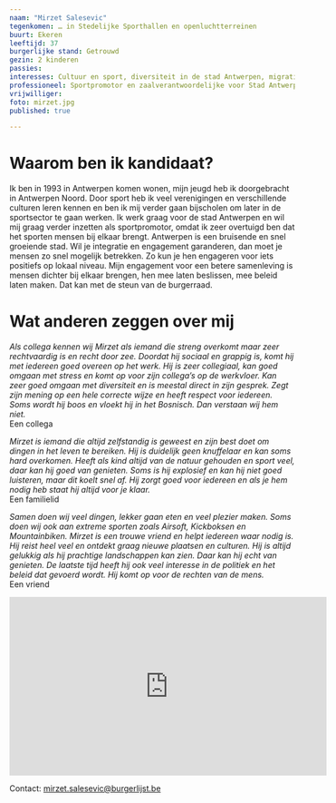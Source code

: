 ```yaml
---
naam: "Mirzet Salesevic"
tegenkomen: … in Stedelijke Sporthallen en openluchtterreinen
buurt: Ekeren
leeftijd: 37
burgerlijke stand: Getrouwd
gezin: 2 kinderen
passies:
interesses: Cultuur en sport, diversiteit in de stad Antwerpen, migratie
professioneel: Sportpromotor en zaalverantwoordelijke voor Stad Antwerpen
vrijwilliger:
foto: mirzet.jpg
published: true

---
```

# Waarom ben ik kandidaat?
Ik ben in 1993 in Antwerpen komen wonen, mijn jeugd heb ik doorgebracht in Antwerpen Noord. Door sport heb ik veel verenigingen en verschillende culturen leren kennen en ben ik mij verder gaan bijscholen om later in de sportsector te gaan werken. Ik werk graag voor de stad Antwerpen en wil mij graag verder inzetten als sportpromotor, omdat ik zeer overtuigd ben dat het sporten mensen bij elkaar brengt.  Antwerpen is een bruisende en snel groeiende  stad. Wil je integratie en engagement garanderen, dan moet je mensen zo snel  mogelijk betrekken. Zo kun je hen engageren voor iets positiefs op lokaal niveau. Mijn engagement voor een betere samenleving is mensen dichter bij elkaar brengen, hen mee laten beslissen, mee beleid laten maken. Dat kan met de steun van de burgerraad.

# Wat anderen zeggen over mij
_Als collega kennen wij Mirzet als iemand die streng overkomt maar zeer rechtvaardig is en recht door zee. Doordat hij sociaal en grappig is, komt hij met iedereen goed overeen op het werk. Hij is zeer collegiaal, kan goed omgaan met stress en komt op voor zijn collega’s op de werkvloer. Kan zeer goed omgaan met diversiteit en is meestal direct in zijn gesprek.  Zegt zijn mening op een hele correcte wijze en heeft respect voor iedereen. Soms wordt hij boos en vloekt hij in het Bosnisch. Dan verstaan wij hem niet._  
Een collega

_Mirzet is iemand die altijd zelfstandig is geweest en zijn best doet om dingen in het leven te bereiken. Hij is duidelijk geen knuffelaar en kan soms hard overkomen. Heeft als kind altijd van de natuur gehouden en sport veel, daar kan hij goed van genieten. Soms is hij explosief en kan hij niet goed luisteren, maar dit koelt snel af. Hij zorgt goed voor iedereen en als je hem nodig heb staat hij altijd voor je klaar._   
Een familielid

_Samen doen wij veel dingen, lekker gaan eten en veel plezier maken. Soms doen wij ook aan extreme sporten zoals Airsoft, Kickboksen en  Mountainbiken. Mirzet is een trouwe vriend en helpt iedereen waar nodig is. Hij reist heel veel en ontdekt graag nieuwe plaatsen en culturen. Hij is altijd gelukkig als hij prachtige landschappen kan zien. Daar kan hij echt van genieten. De laatste tijd heeft hij ook veel interesse in de politiek en het beleid dat gevoerd wordt. Hij komt op voor de rechten van de mens._  
Een vriend  
<iframe width="560" height="315" src="https://www.youtube.com/embed/m9SZMDQh6yM" frameborder="0" allow="autoplay; encrypted-media" allowfullscreen></iframe>  


Contact: mirzet.salesevic@burgerlijst.be
